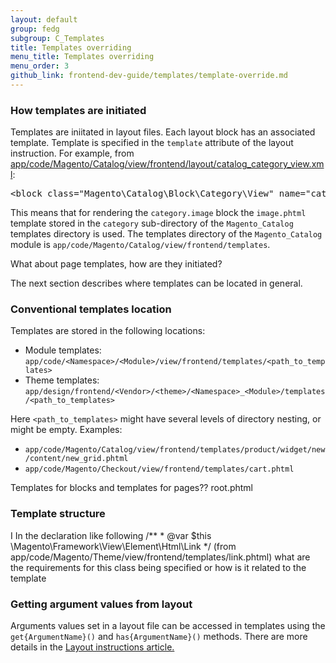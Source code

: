 ```yaml
---
layout: default  
group: fedg
subgroup: C_Templates
title: Templates overriding
menu_title: Templates overriding
menu_order: 3
github_link: frontend-dev-guide/templates/template-override.md
---
```


<h3 id="template-layout">How templates are initiated</h3>

Templates are iniitated in layout files.
Each layout block has an associated template. 
Template is specified in the `template` attribute of the <block> layout instruction. 
For example, from <a href="{{site.mage2000url}}app/code/Magento/Catalog/view/frontend/layout/catalog_category_view.xml" target="_blank">app/code/Magento/Catalog/view/frontend/layout/catalog_category_view.xml</a>:

<pre>
&lt;block class=&quot;Magento\Catalog\Block\Category\View&quot; name=&quot;category.image&quot; template=&quot;Magento_Catalog::category/image.phtml&quot;/&gt;
</pre>

This means that for rendering the `category.image` block the `image.phtml` template stored in the `category` sub-directory of the `Magento_Catalog` templates directory is used. 
The templates directory of the `Magento_Catalog` module is `app/code/Magento/Catalog/view/frontend/templates`.

<p class="q">What about page templates, how are they initiated?

The next section describes where templates can be located in general.

<h3 id="template-convention">Conventional templates location</h3>
Templates are stored in the following locations:


* <span id="module">Module templates: `app/code/<Namespace>/<Module>/view/frontend/templates/<path_to_templates>`
* <span id="">Theme templates: `app/design/frontend/<Vendor>/<theme>/<Namespace>_<Module>/templates/<path_to_templates>`

Here `<path_to_templates>` might have several levels of directory nesting, or might be empty. Examples:

* `app/code/Magento/Catalog/view/frontend/templates/product/widget/new/content/new_grid.phtml`
* `app/code/Magento/Checkout/view/frontend/templates/cart.phtml`

Templates for blocks and templates for pages??
root.phtml

<h3>Template structure</h3>

<p class="q" Is there something our target audience (a fdg creating a new theme)should know about a template file structure?>

<p class="q">I In the declaration like following /**
 * @var $this \Magento\Framework\View\Element\Html\Link
 */ (from app/code/Magento/Theme/view/frontend/templates/link.phtml) what are the requirements for this class being specified or how is it related to the  template</p>


<h3>Getting argument values from layout</h3>

Arguments values set in a layout file can be accessed in templates using the <code>get{ArgumentName}()</code> and <code>has{ArgumentName}()</code> methods. There are more details in the <a href="{{site.gdeurl}}frontend-dev-guide/layouts/xml-instructions.html#getter" target="_blank">Layout instructions article.